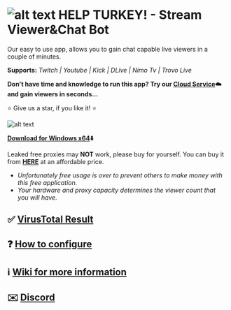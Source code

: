 # ![alt text](https://streamviewerbot.com/images/trk.png) HELP TURKEY! -  Stream Viewer&Chat Bot

Our easy to use app, allows you to gain chat capable live viewers in a couple of minutes.

**Supports:** *Twitch | Youtube | Kick | DLive | Nimo Tv | Trovo Live*

**Don't have time and knowledge to run this app? Try our **[Cloud Service](https://streamviewerbot.com/index.php/shop):cloud:** and gain viewers in seconds...** 

:star: Give us a star, if you like it! :star:

![alt text](https://streamviewerbot.com/images/ui_23_2_4.png)

**[Download for Windows x64](https://streamviewerbot.com/Download/win-x64.zip):arrow_down:**

Leaked free proxies may **NOT** work, please buy for yourself. You can buy it from [**HERE**](https://www.webshare.io/?referral_code=ceuygyx4sir2)
 at an affordable price.
 
* *Unfortunately free usage is over to prevent others to make money with this free application.*
* *Your hardware and proxy capacity determines the viewer count that you will have.*
 
## **:white_check_mark: [VirusTotal Result](https://www.virustotal.com/gui/file/f57747dcb091ceb39461b8586cf0a8574b39728f7e7bfcad2fba9fec73b50833?nocache=1)**
## **:question: [How to configure](https://github.com/gorkemhacioglu/Stream-Viewer-Bot/wiki/Configuration)**
## **:information_source: [Wiki for more information](https://github.com/gorkemhacioglu/Stream-Viewer-Bot/wiki)**
## **:envelope:	 [Discord](https://discord.gg/t9N85a3eVv)**
